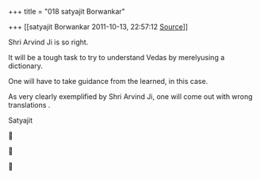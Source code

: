 +++
title = "018 satyajit Borwankar"

+++
[[satyajit Borwankar	2011-10-13, 22:57:12 [Source](https://groups.google.com/g/samskrita/c/LXpQClD1Aq0)]]



Shri Arvind Ji is so right.



It will be a tough task to try to understand Vedas by merelyusing a dictionary.



One will have to take guidance from the learned, in this case.



As very clearly exemplified by Shri Arvind Ji, one will come out with wrong translations .



Satyajit

  
  








